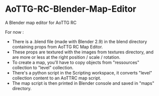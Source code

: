 # AoTTG-RC-Blender-Map-Editor
A Blender map editor for AoTTG RC

For now :
- There is a .blend file (made with Blender 2.9) in the blend directory containing props from AoTTG RC Map Editor.
- These props are textured with the images from textures directory, and are more or less at the right position / scale / rotation.
- To create a map, you'll have to copy objects from "ressources" collection to "level" collection.
- There's a python script in the Scripting workspace, it converts "level" collection content to an AoTTRC map script.
- The map script is then printed in Blender console and saved in "maps" directory.
